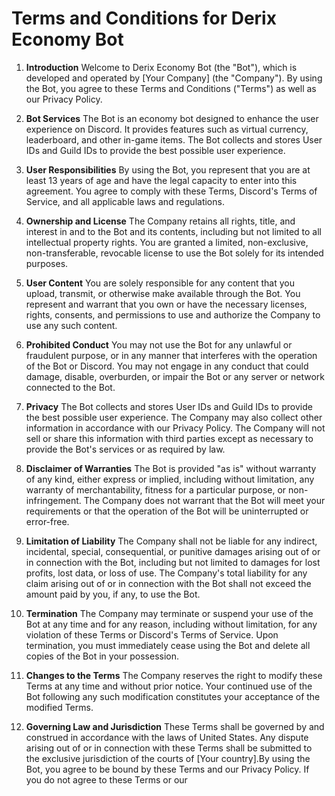 # Terms and Conditions for Derix Economy Bot
1. **Introduction**
Welcome to Derix Economy Bot (the "Bot"), which is developed and operated by [Your Company] (the "Company"). By using the Bot, you agree to these Terms and Conditions ("Terms") as well as our Privacy Policy.

2. **Bot Services**
The Bot is an economy bot designed to enhance the user experience on Discord. It provides features such as virtual currency, leaderboard, and other in-game items. The Bot collects and stores User IDs and Guild IDs to provide the best possible user experience.

3. **User Responsibilities**
By using the Bot, you represent that you are at least 13 years of age and have the legal capacity to enter into this agreement. You agree to comply with these Terms, Discord's Terms of Service, and all applicable laws and regulations.

4. **Ownership and License**
The Company retains all rights, title, and interest in and to the Bot and its contents, including but not limited to all intellectual property rights. You are granted a limited, non-exclusive, non-transferable, revocable license to use the Bot solely for its intended purposes.

5. **User Content**
You are solely responsible for any content that you upload, transmit, or otherwise make available through the Bot. You represent and warrant that you own or have the necessary licenses, rights, consents, and permissions to use and authorize the Company to use any such content.

6. **Prohibited Conduct**
You may not use the Bot for any unlawful or fraudulent purpose, or in any manner that interferes with the operation of the Bot or Discord. You may not engage in any conduct that could damage, disable, overburden, or impair the Bot or any server or network connected to the Bot.

7. **Privacy**
The Bot collects and stores User IDs and Guild IDs to provide the best possible user experience. The Company may also collect other information in accordance with our Privacy Policy. The Company will not sell or share this information with third parties except as necessary to provide the Bot's services or as required by law.

8. **Disclaimer of Warranties**
The Bot is provided "as is" without warranty of any kind, either express or implied, including without limitation, any warranty of merchantability, fitness for a particular purpose, or non-infringement. The Company does not warrant that the Bot will meet your requirements or that the operation of the Bot will be uninterrupted or error-free.

9. **Limitation of Liability**
The Company shall not be liable for any indirect, incidental, special, consequential, or punitive damages arising out of or in connection with the Bot, including but not limited to damages for lost profits, lost data, or loss of use. The Company's total liability for any claim arising out of or in connection with the Bot shall not exceed the amount paid by you, if any, to use the Bot.

10. **Termination**
The Company may terminate or suspend your use of the Bot at any time and for any reason, including without limitation, for any violation of these Terms or Discord's Terms of Service. Upon termination, you must immediately cease using the Bot and delete all copies of the Bot in your possession.

11. **Changes to the Terms**
The Company reserves the right to modify these Terms at any time and without prior notice. Your continued use of the Bot following any such modification constitutes your acceptance of the modified Terms.

12. **Governing Law and Jurisdiction**
These Terms shall be governed by and construed in accordance with the laws of United States. Any dispute arising out of or in connection with these Terms shall be submitted to the exclusive jurisdiction of the courts of [Your country].By using the Bot, you agree to be bound by these Terms and our Privacy Policy. If you do not agree to these Terms or our
